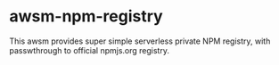 # awsm-npm-registry

This awsm provides super simple serverless private NPM registry, with passwthrough to official npmjs.org registry.


